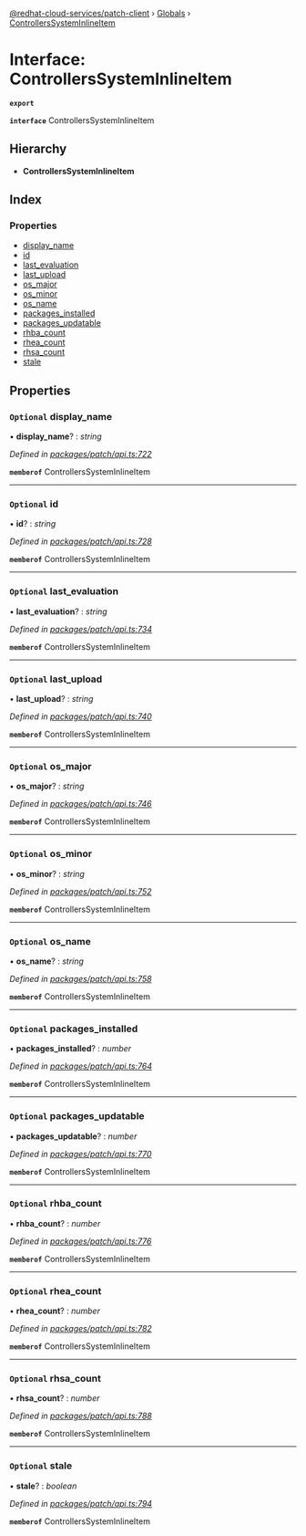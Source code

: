 [@redhat-cloud-services/patch-client](../README.md) › [Globals](../globals.md) › [ControllersSystemInlineItem](controllerssysteminlineitem.md)

# Interface: ControllersSystemInlineItem

**`export`** 

**`interface`** ControllersSystemInlineItem

## Hierarchy

* **ControllersSystemInlineItem**

## Index

### Properties

* [display_name](controllerssysteminlineitem.md#optional-display_name)
* [id](controllerssysteminlineitem.md#optional-id)
* [last_evaluation](controllerssysteminlineitem.md#optional-last_evaluation)
* [last_upload](controllerssysteminlineitem.md#optional-last_upload)
* [os_major](controllerssysteminlineitem.md#optional-os_major)
* [os_minor](controllerssysteminlineitem.md#optional-os_minor)
* [os_name](controllerssysteminlineitem.md#optional-os_name)
* [packages_installed](controllerssysteminlineitem.md#optional-packages_installed)
* [packages_updatable](controllerssysteminlineitem.md#optional-packages_updatable)
* [rhba_count](controllerssysteminlineitem.md#optional-rhba_count)
* [rhea_count](controllerssysteminlineitem.md#optional-rhea_count)
* [rhsa_count](controllerssysteminlineitem.md#optional-rhsa_count)
* [stale](controllerssysteminlineitem.md#optional-stale)

## Properties

### `Optional` display_name

• **display_name**? : *string*

*Defined in [packages/patch/api.ts:722](https://github.com/RedHatInsights/javascript-clients/blob/2f395d4/packages/patch/api.ts#L722)*

**`memberof`** ControllersSystemInlineItem

___

### `Optional` id

• **id**? : *string*

*Defined in [packages/patch/api.ts:728](https://github.com/RedHatInsights/javascript-clients/blob/2f395d4/packages/patch/api.ts#L728)*

**`memberof`** ControllersSystemInlineItem

___

### `Optional` last_evaluation

• **last_evaluation**? : *string*

*Defined in [packages/patch/api.ts:734](https://github.com/RedHatInsights/javascript-clients/blob/2f395d4/packages/patch/api.ts#L734)*

**`memberof`** ControllersSystemInlineItem

___

### `Optional` last_upload

• **last_upload**? : *string*

*Defined in [packages/patch/api.ts:740](https://github.com/RedHatInsights/javascript-clients/blob/2f395d4/packages/patch/api.ts#L740)*

**`memberof`** ControllersSystemInlineItem

___

### `Optional` os_major

• **os_major**? : *string*

*Defined in [packages/patch/api.ts:746](https://github.com/RedHatInsights/javascript-clients/blob/2f395d4/packages/patch/api.ts#L746)*

**`memberof`** ControllersSystemInlineItem

___

### `Optional` os_minor

• **os_minor**? : *string*

*Defined in [packages/patch/api.ts:752](https://github.com/RedHatInsights/javascript-clients/blob/2f395d4/packages/patch/api.ts#L752)*

**`memberof`** ControllersSystemInlineItem

___

### `Optional` os_name

• **os_name**? : *string*

*Defined in [packages/patch/api.ts:758](https://github.com/RedHatInsights/javascript-clients/blob/2f395d4/packages/patch/api.ts#L758)*

**`memberof`** ControllersSystemInlineItem

___

### `Optional` packages_installed

• **packages_installed**? : *number*

*Defined in [packages/patch/api.ts:764](https://github.com/RedHatInsights/javascript-clients/blob/2f395d4/packages/patch/api.ts#L764)*

**`memberof`** ControllersSystemInlineItem

___

### `Optional` packages_updatable

• **packages_updatable**? : *number*

*Defined in [packages/patch/api.ts:770](https://github.com/RedHatInsights/javascript-clients/blob/2f395d4/packages/patch/api.ts#L770)*

**`memberof`** ControllersSystemInlineItem

___

### `Optional` rhba_count

• **rhba_count**? : *number*

*Defined in [packages/patch/api.ts:776](https://github.com/RedHatInsights/javascript-clients/blob/2f395d4/packages/patch/api.ts#L776)*

**`memberof`** ControllersSystemInlineItem

___

### `Optional` rhea_count

• **rhea_count**? : *number*

*Defined in [packages/patch/api.ts:782](https://github.com/RedHatInsights/javascript-clients/blob/2f395d4/packages/patch/api.ts#L782)*

**`memberof`** ControllersSystemInlineItem

___

### `Optional` rhsa_count

• **rhsa_count**? : *number*

*Defined in [packages/patch/api.ts:788](https://github.com/RedHatInsights/javascript-clients/blob/2f395d4/packages/patch/api.ts#L788)*

**`memberof`** ControllersSystemInlineItem

___

### `Optional` stale

• **stale**? : *boolean*

*Defined in [packages/patch/api.ts:794](https://github.com/RedHatInsights/javascript-clients/blob/2f395d4/packages/patch/api.ts#L794)*

**`memberof`** ControllersSystemInlineItem
